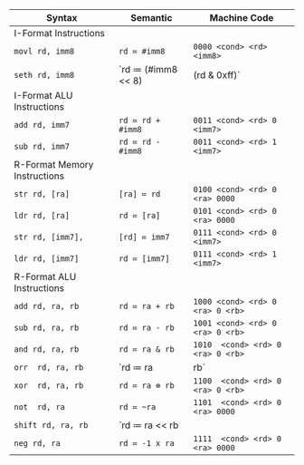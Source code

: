| Syntax                       | Semantic           | Machine Code                      |
| ---------------------------- | ------------------ | --------------------------------- |
| I-Format Instructions        |
| `movl rd, imm8`              | `rd ≔ #imm8`       | `0000 <cond> <rd> <imm8>`         |
| `seth rd, imm8`              | `rd ≔ (#imm8 << 8) | (rd & 0xff)`|`0001 <cond> <rd> <imm8>`|
| I-Format ALU Instructions    |
| `add rd, imm7`               | `rd ≔ rd + #imm8`  | `0011 <cond> <rd> 0 <imm7>`  |
| `sub rd, imm7`               | `rd ≔ rd - #imm8`  | `0011 <cond> <rd> 1 <imm7>`  |
| R-Format Memory Instructions |
| `str rd, [ra]`               | `[ra] ≔ rd`        | `0100 <cond> <rd> 0 <ra> 0000`    |
| `ldr rd, [ra]`               | `rd ≔ [ra]`        | `0101 <cond> <rd> 0 <ra> 0000`    |
| `str rd, [imm7],`            | `[rd] ≔ imm7`      | `0111 <cond> <rd> 0 <imm7>`       |
| `ldr rd, [imm7]`             | `rd ≔ [imm7]`      | `0111 <cond> <rd> 1 <imm7>`       |
| R-Format ALU Instructions    |
| `add rd, ra, rb`             | `rd ≔ ra + rb`     | `1000 <cond> <rd> 0 <ra> 0 <rb>`  |
| `sub rd, ra, rb`             | `rd ≔ ra - rb`     | `1001 <cond> <rd> 0 <ra> 0 <rb>`  |
| `and rd, ra, rb`             | `rd ≔ ra & rb`     | `1010  <cond> <rd> 0 <ra> 0 <rb>` |
| `orr  rd, ra, rb`            | `rd ≔ ra | rb`     | `1011  <cond> <rd> 0 <ra> 0 <rb>` |
| `xor  rd, ra, rb`            | `rd ≔ ra ⊕ rb`    | `1100  <cond> <rd> 0 <ra> 0 <rb>` |
| `not  rd, ra`                | `rd ≔ ~ra`         | `1101  <cond> <rd> 0 <ra> 0000`  |
| `shift rd, ra, rb`           | `rd ≔ ra << rb || rd ≔ ra >> rb`  | `1110 <cond> <rd> 0 <ra> <direction> <rb>` |
| `neg rd, ra`                 | `rd ≔ -1 x ra`     | `1111  <cond> <rd> 0 <ra> 0000` |
